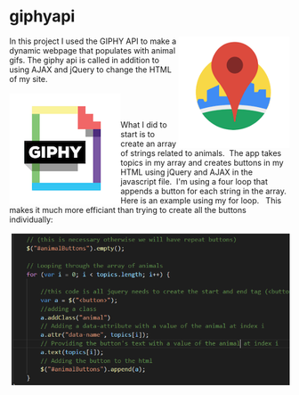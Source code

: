 # giphyapi

<img src="css/images/images (1).png" alt="Drawing" style="width: 200px; float: right;" />
In this project I used the GIPHY API to make a dynamic webpage that populates with animal gifs.  The giphy api is called in addition to using AJAX and jQuery to change the HTML of my site.

  
<br>
<br>
<img src="css/images/giphy.png" alt="Drawing" style="width: 200px; float: left;" />
<br>
<br>

 What I did to start is to create an array of strings related to animals.&nbsp; The app takes topics in my array and creates buttons in my HTML using jQuery and AJAX in the javascript file. &nbsp;I'm using a four loop that appends a button for each string in the array.&nbsp; Here is an example using my for loop. &nbsp; This makes it much more efficiant than trying to create all the buttons individually:
<br>
<br>
<img src="css/images/animal.png" alt="Drawing" style="width: 500px; float: right;" />
